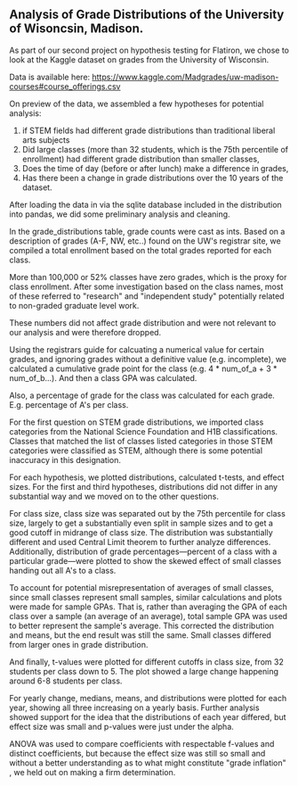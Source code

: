 ## Analysis of Grade Distributions of the University of Wisoncsin, Madison.

As part of our second project on hypothesis testing for Flatiron, we chose to look at the Kaggle dataset on grades from the University of Wisconsin.

Data is available here: https://www.kaggle.com/Madgrades/uw-madison-courses#course_offerings.csv

On preview of the data, we assembled a few hypotheses for potential analysis:

1. if STEM fields had different grade distributions than traditional liberal arts subjects
2. Did large classes (more than 32 students, which is the 75th percentile of enrollment) had different grade distribution than smaller classes, 
3. Does the time of day (before or after lunch) make a difference in grades, 
4. Has there been a change in grade distributions over the 10 years of the dataset. 

After loading the data in via the sqlite database included in the distribution into pandas, we did some preliminary analysis and cleaning.

In the grade_distributions table, grade counts were cast as ints. Based on a description of grades (A-F, NW, etc..) found on the UW's registrar site, we compiled a total enrollment based on the total grades reported for each class.

More than 100,000 or 52% classes have zero grades, which is the proxy for class enrollment. After some investigation based on the class names, most of these referred to "research" and "independent study" potentially related to non-graded graduate level work.

These numbers did not affect grade distribution and were not relevant to our analysis and were therefore dropped.

Using the registrars guide for calcuating a numerical value for certain grades, and ignoring grades without a definitive value (e.g. incomplete), we calculated a cumulative grade point for the class (e.g. 4 * num_of_a + 3 * num_of_b...). And then a class GPA was calculated.

Also, a percentage of grade for the class was calculated for each grade. E.g. percentage of A's per class.

For the first question on STEM grade distributions, we imported class categories from the National Science Foundation and H1B classifications. Classes that matched the list of classes listed categories in those STEM categories were classified as STEM, although there is some potential inaccuracy in this designation.

For each hypothesis, we plotted distributions, calculated t-tests, and effect sizes. For the first and third hypotheses, distributions did not differ in any substantial way and we moved on to the other questions.

For class size, class size was separated out by the 75th percentile for class size, largely to get a substantially even split in sample sizes and to get a good cutoff in midrange of class size. The distribution was substantially different and used Central Limit theorem to further analyze differences. Additionally, distribution of grade percentages—percent of a class with a particular grade—were plotted to show the skewed effect of small classes handing out all A's to a class.

To account for potential misrepresentation of averages of small classes, since small classes represent small samples, similar calculations and plots were made for sample GPAs. That is, rather than averaging the GPA of each class over a sample (an average of an average), total sample GPA was used to better represent the sample's average. This corrected the distribution and means, but the end result was still the same. Small classes differed from larger ones in grade distribution.

And finally, t-values were plotted for different cutoffs in class size, from 32 students per class down to 5. The plot showed a large change happening around 6-8 students per class.

For yearly change, medians, means, and distributions were plotted for each year, showing all three increasing on a yearly basis. Further analysis showed support for the idea that the distributions of each year differed, but effect size was small and p-values were just under the alpha.

ANOVA was used to compare coefficients with respectable f-values and distinct coefficients, but because the effect size was still so small and without a better understanding as to what might constitute "grade inflation" , we held out on making a firm determination.






